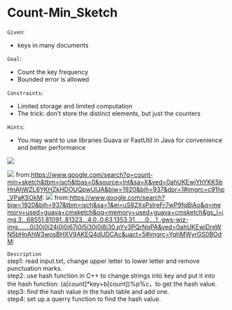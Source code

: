 Count-Min_Sketch  
==========================
`Given`:  
* keys in many documents  

`Goal`:  
* Count the key frequency  
* Bounded error is allowed    
 
`Constraints`:  
* Limited storage and limited computation  
* The trick: don’t store the distinct elements, but just the counters  

`Hints`:  
* You may want to use libraries Guava or FastUtil in Java for convenience and better performance  

![](https://github.com/Jordon-Chen/C/blob/master/Count-Min_Sketch/Count-Min_Sketch.png?raw=true)

![](https://highlyscalable.files.wordpress.com/2012/04/count-min-sketch.png?w=805)
from:https://www.google.com/search?q=count-min+sketch&tbm=isch&tbas=0&source=lnt&sa=X&ved=0ahUKEwjYhYKK5bHnAhWZL6YKHZkHDOUQpwUIJA&biw=1920&bih=937&dpr=1#imgrc=c91hp_VPaKSOkM:
![](https://hkorte.github.io/slides/cmsketch/img/experiments-mem.png)
from:https://www.google.com/search?biw=1920&bih=937&tbm=isch&sa=1&ei=uS82XsPsIreFr7wP9fqBiAo&q=memory+used+guava+cmsketch&oq=memory+used+guava+cmsketch&gs_l=img.3...68551.81091..81323...4.0..0.63.1353.31......0....1..gws-wiz-img.......0i30j0i24j0j0i67j0i5i30j0i8i30.pYv3PQrNqPA&ved=0ahUKEwiDreWN5bHnAhW3wosBHXV9AKEQ4dUDCAc&uact=5#imgrc=YqhMWyrGS0BOdM:

`Description`  
step1: read input.txt, change upper letter to lower letter and remove punctuation marks.  
step2: use hash function in C++<string> to change strings into key and put it into the hash function: (a[count]*key+b[count])%p%c，to get the hash value.  
step3: find the hash value in the hash table and add one.  
step4: set up a querry function to find the hash value.  
